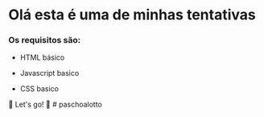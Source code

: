 # Olá esta é uma de minhas tentativas 

### Os requisitos são:

- HTML básico

- Javascript basico

- CSS basico


🚀 Let's go! 🚀 # paschoalotto

 
